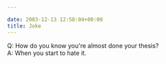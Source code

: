 ```yaml
---

date: 2003-12-13 12:58:04+00:00
title: Joke
---
```


Q: How do you know you're almost done your thesis?  
A: When you start to hate it.  


